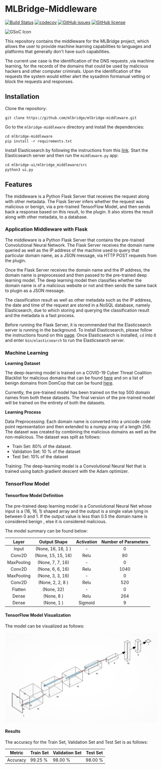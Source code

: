# MLBridge-Middleware
[![Build Status](https://travis-ci.org/mlbridge/mlbridge-middleware.svg?branch=master)](https://travis-ci.org/mlbridge/mlbridge-middleware)
[![codecov](https://codecov.io/gh/mlbridge/mlbridge-middleware/branch/master/graph/badge.svg)](https://codecov.io/gh/mlbridge/mlbridge-middleware)
[![GitHub issues](https://img.shields.io/github/issues/mlbridge/mlbridge-middleware)](https://github.com/mlbridge/mlbridge-middleware/issues)
[![GitHub license](https://img.shields.io/github/license/mlbridge/mlbridge-middleware)](https://github.com/mlbridge/mlbridge-middleware/blob/master/LICENSE)

![GSoC Icon](https://developers.google.com/open-source/gsoc/resources/downloads/GSoC-logo-horizontal-200.png)




This repository contains the middleware for the MLBridge project, which allows
the user to provide machine learning capabilities to languages and platforms 
that generally don't have such capabilities. 

The current use case is the identification of the DNS requests ,via machine 
learning, for the records of the domains that could be used by malicious hackers
and other computer criminals. Upon the identification of the requests the system 
would either alert the sysadmin formanual vetting or block the requests and 
responses.

## Installation

Clone the repository:
```
git clone https://github.com/mlbridge/mlbridge-middleware.git
```

Go to the `mlbridge-middleware` directory and install the dependencies:
```
cd mlbridge-middleware
pip install -r requirements.txt
```

Install Elasticsearch by following the instructions from this 
[link](https://phoenixnap.com/kb/install-elasticsearch-ubuntu). Start the 
Elasticsearch server and then run the `middleware.py` app:
```
cd mlbridge-ui/mlbridge_middleware/src
python3 ui.py
```

## Features

The middleware is a Python Flask Server that receives the request along with 
other metadata. The Flask Server infers whether the request was malicious or 
benign, via a pre-trained TensorFlow Model, and then sends back a response based 
on this result, to the plugin. It also stores the result along with other 
metadata, to a database.

### Application Middleware with Flask

The middleware is a Python Flask Server that contains the pre-trained 
Convolutional Neural Network. The Flask Server receives the domain name queried 
as well as the IP address of the machine used to query that particular domain 
name, as a JSON message, via HTTP POST requests from the plugin.  

Once the Flask Server receives the domain name and the IP address, the domain 
name is preprocessed and then passed to the pre-trained deep learning model. The
deep learning model then classifies whether the domain name is of a malicious 
website or not and then sends the same back to plugin as a JSON message.

The classification result as well as other metadata such as the IP address, the 
date and time of the request are stored in a NoSQL database, namely 
Elasticsearch, due to which storing and querying the classification result and 
the metadata is a fast process. 

Before running the Flask Server, it is recommended that the Elasticsearch server
is running in the background. To install Elasticsearch, please follow the 
instructions found on this 
[page](https://phoenixnap.com/kb/install-elasticsearch-ubuntu). Once 
Elasticsearch is installed, `cd` into it and enter `bin/elasticsearch` to run the 
Elasticsearch server. 

### Machine Learning

__Learning Dataset__

The deep-learning model is trained on a COVID-19 Cyber Threat Coalition 
Blacklist for malicious domains that can be found 
[here](https://blacklist.cyberthreatcoalition.org/vetted/domain.txt) and on a 
list of benign domains from DomCop that can be found 
[here](https://www.domcop.com/top-10-million-domains). 

Currently, the pre-trained model has been trained on the top 500 domain names 
from both these datasets. The final version of the pre-trained model will be 
trained on the entirety of both the datasets.  

__Learning Process__

Data Preprocessing: Each domain name is converted into a unicode code point 
representation and then extended to a numpy array of a length 256. The dataset 
was created by combining the malicious domains as well as the non-malicious. 
The dataset was split as follows:
- Train Set: 80% of the dataset.
- Validation Set: 10 % of the dataset
- Test Set: 10% of the dataset

Training: The deep-learning model is a Convolutional Neural Net that is 
trained using batch gradient descent with the Adam optimizer.

### TensorFlow Model

#### Tensorflow Model Definition

The pre-trained deep learning model is a Convolutional Neural Net whose input is
a (16, 16, 1) shaped array and the output is a single value lying in between 0 
and 1. If the output value is less than 0.5 the domain name is considered benign
, else it is considered malicious. 

The model summary can be found below:


| Layer      | Output Shape          | Activation   | Number of Parameters |
|:----------:|:---------------------:|:------------:|:--------------------:|
| Input      | (None, 16, 16, 1 )    | -            |0                     |
| Conv2D     | (None, 15, 15, 16)    | Relu         |80                    |
| MaxPooling | (None, 7, 7, 16)      | -            |0                     |
| Conv2D     | (None, 6, 6, 16)      | Relu         |1040                  |
| MaxPooling | (None, 3, 3, 16)      | -            |0                     |
| Conv2D     | (None, 2, 2, 8 )      | Relu         |520                   |
| Flatten    | (None, 32)            | -            |0                     |
| Dense      | (None, 8 )            | Relu         |264                   |
| Dense      | (None, 1 )            | Sigmoid      |9                     |

#### TensorFlow Model Visualization

The model can be visualized as follows: 

![image info](./readme-assets/model_.png)

#### Results

The accuracy for the Train Set, Validation Set and Test Set is as follows:

| Metric   | Train Set   | Validation Set | Test Set |  
|----------|-------------|----------------|----------|
| Accuracy | 99.25 %     | 98.00 %        | 98.00 %  |




